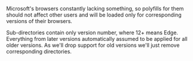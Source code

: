 Microsoft's browsers constantly lacking something, so polyfills for them should not affect other users and will be loaded only for corresponding versions of their browsers.

Sub-directories contain only version number, where 12+ means Edge.
Everything from later versions automatically assumed to be applied for all older versions.
As we'll drop support for old versions we'll just remove corresponding directories.
